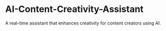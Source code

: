 # AI-Content-Creativity-Assistant
A real-time assistant that enhances creativity for content creators using AI.
